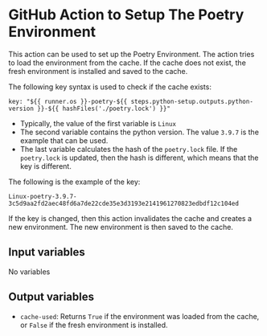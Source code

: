 # GitHub Action to Setup The Poetry Environment

This action can be used to set up the Poetry Environment. The action tries to load the environment from the cache. If the cache does not exist, the fresh environment is installed and saved to the cache.

The following key syntax is used to check if the cache exists:
```
key: "${{ runner.os }}-poetry-${{ steps.python-setup.outputs.python-version }}-${{ hashFiles('./poetry.lock') }}"
```

* Typically, the value of the first variable is `Linux`
* The second variable contains the python version. The value `3.9.7` is the example that can be used.
* The last variable calculates the hash of the `poetry.lock` file. If the `poetry.lock` is updated, then the hash is different, which means that the key is different.

The following is the example of the key:
```
Linux-poetry-3.9.7-3c5d9aa2fd2aec48fd6a7de22cde35e3d3193e2141961270823edbdf12c104ed
```

If the key is changed, then this action invalidates the cache and creates a new environment. The new environment is then saved to the cache.

## Input variables

No variables

## Output variables

* `cache-used`: Returns `True` if the environment was loaded from the cache, or `False` if the fresh environment is installed.
